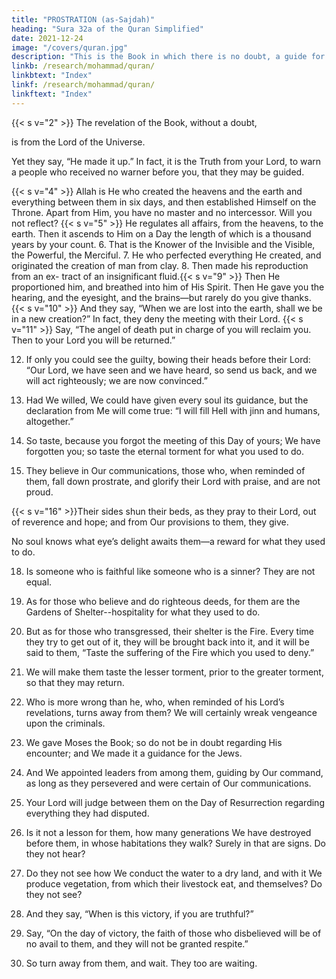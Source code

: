 ```yaml
---
title: "PROSTRATION (as-Sajdah)"
heading: "Sura 32a of the Quran Simplified"
date: 2021-12-24
image: "/covers/quran.jpg"
description: "This is the Book in which there is no doubt, a guide for the righteous."
linkb: /research/mohammad/quran/
linkbtext: "Index"
linkf: /research/mohammad/quran/
linkftext: "Index"
---
```




<!-- 1. Alif, Lam, Meem. -->{{< s v="2" >}}  The revelation of the Book, without a doubt,
is from the Lord of the Universe.

Yet they say, “He made it up.” In fact, it is
the Truth from your Lord, to warn a people who received no warner before you, that they may be guided.

{{< s v="4" >}}  Allah is He who created the heavens and the earth and everything between them in six days, and then established Himself on the Throne. Apart from Him, you have no master and no intercessor. Will you not reflect?
{{< s v="5" >}}  He regulates all affairs, from the heavens, to
the earth. Then it ascends to Him on a Day
the length of which is a thousand years by
your count.
6. That is the Knower of the Invisible and the
Visible, the Powerful, the Merciful.
7. He who perfected everything He created,
and originated the creation of man from clay.
8. Then made his reproduction from an ex-
tract of an insignificant fluid.{{< s v="9" >}}  Then He proportioned him, and breathed
into him of His Spirit. Then He gave you the
hearing, and the eyesight, and the brains—but rarely do you give thanks.
{{< s v="10" >}}  And they say, “When we are lost into the earth, shall we be in a new creation?” In fact, they deny the meeting with their Lord.
{{< s v="11" >}}  Say, “The angel of death put in charge of
you will reclaim you. Then to your Lord you
will be returned.”

12. If only you could see the guilty, bowing their heads before their Lord: “Our Lord, we have seen and we have heard, so send us back, and we will act righteously; we are now convinced.”

13. Had We willed, We could have given every soul its guidance, but the declaration from Me will come true: “I will fill Hell with jinn and humans, altogether.”

14. So taste, because you forgot the meeting of this Day of yours; We have forgotten you; so taste the eternal torment for what you used to do.

15. They believe in Our communications, those who, when reminded of them, fall down prostrate, and glorify their Lord with praise, and are not proud.

{{< s v="16" >}}Their sides shun their beds, as they pray to their Lord, out of reverence and hope; and from Our provisions to them, they give.


No soul knows what eye’s delight awaits them—a reward for what they used to do.

18. Is someone who is faithful like someone who is a sinner? They are not equal.

19. As for those who believe and do righteous deeds, for them are the Gardens of Shelter--hospitality for what they used to do.

20. But as for those who transgressed, their shelter is the Fire. Every time they try to get out of it, they will be brought back into it, and it will be said to them, “Taste the suffering of the Fire which you used to deny.”

21. We will make them taste the lesser torment, prior to the greater torment, so that they may return. 

22. Who is more wrong than he, who, when reminded of his Lord’s revelations, turns away from them? We will certainly wreak vengeance upon the criminals.

23. We gave Moses the Book; so do not be in doubt regarding His encounter; and We made it a guidance for the Jews.

24. And We appointed leaders from among them, guiding by Our command, as long as they persevered and were certain of Our communications.

25. Your Lord will judge between them on the Day of Resurrection regarding everything they had disputed.

26. Is it not a lesson for them, how many generations We have destroyed before them, in whose habitations they walk? Surely in that are signs. Do they not hear?

27. Do they not see how We conduct the water to a dry land, and with it We produce vegetation, from which their livestock eat, and themselves? Do they not see?

28. And they say, “When is this victory, if you are truthful?”

29. Say, “On the day of victory, the faith of those who disbelieved will be of no avail to them, and they will not be granted respite.”

30. So turn away from them, and wait. They too are waiting.